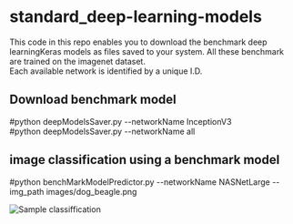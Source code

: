 # standard_deep-learning-models

This code in this repo enables you to download the benchmark deep learningKeras  models as files saved to your system. All these benchmark are trained on the imagenet dataset. </br>
Each available  network is identified by a unique I.D. 

## Download benchmark model
#python deepModelsSaver.py --networkName InceptionV3    
#python deepModelsSaver.py --networkName all

## image classification using  a benchmark model 
#python benchMarkModelPredictor.py --networkName  NASNetLarge --img_path images/dog_beagle.png  


 ![Sample classiffication](https://github.com/Walid-Ahmed/standard_deep-learning-models/blob/master/results/elph.jpeg)
